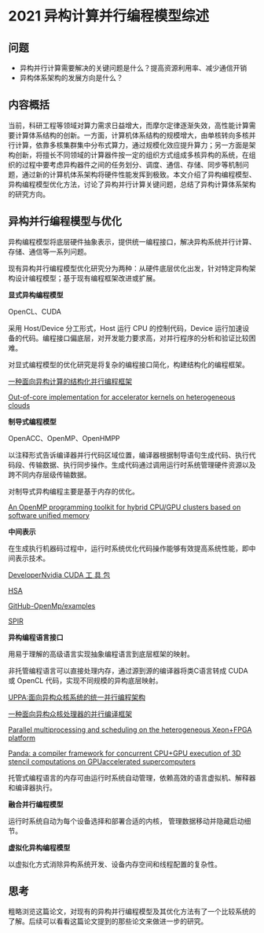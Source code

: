 # 2021 异构计算并行编程模型综述

## 问题

- 异构并行计算需要解决的关键问题是什么？提高资源利用率、减少通信开销
- 异构体系架构的发展方向是什么？

## 内容概括

当前，科研工程等领域对算力需求日益增大，而摩尔定律逐渐失效，高性能计算需要计算体系结构的创新。一方面，计算机体系结构的规模增大，由单核转向多核并行计算，依靠多核集群集中分布式算力，通过规模化效应提升算力；另一方面是架构创新，将擅长不同领域的计算器件按一定的组织方式组成多核异构的系统，在组织的过程中要考虑异构器件之间的任务划分、调度、通信、存储、同步等机制问题，通过新的计算机体系架构将硬件性能发挥到极致。本文介绍了异构编程模型、异构编程模型优化方法，讨论了异构并行计算关键问题，总结了异构计算体系架构的研究方向。

## 异构并行编程模型与优化

异构编程模型将底层硬件抽象表示，提供统一编程接口，解决异构系统并行计算、存储、通信等一系列问题。

现有异构并行编程模型优化研究分为两种：从硬件底层优化出发，针对特定异构架构设计编程模型；基于现有编程框架改进或扩展。

**显式异构编程模型**

OpenCL、CUDA

采用 Host/Device 分工形式，Host 运行 CPU 的控制代码，Device 运行加速设备的代码。编程接口偏底层，对开发能力要求高，对并行程序的分析和验证比较困难。

对显式编程模型的优化研究是将复杂的编程接口简化，构建结构化的编程框架。

[一种面向异构计算的结构化并行编程框架]() 

[Out-of-core implementation for accelerator kernels on heterogeneous clouds  ]()

**制导式编程模型**

OpenACC、OpenMP、OpenHMPP

以注释形式告诉编译器并行代码区域位置，编译器根据制导语句生成代码、执行代码段、传输数据、执行同步操作。生成代码通过调用运行时系统管理硬件资源以及跨不同内存层级传输数据。

对制导式异构编程主要是基于内存的优化。

[An OpenMP programming toolkit for hybrid CPU/GPU clusters based on software unified memory ]()

**中间表示**

在生成执行机器码过程中，运行时系统优化代码操作能够有效提高系统性能，即中间表示技术。

[DeveloperNvidia CUDA 工 具 包](https://developer.nvidia.com/zh-cn/cuda-toolkit  )

[HSA](http://www.hsafoundation.com/  )

[GitHub-OpenMp/examples](https://github.com/RadeonOpenCompute/ROCm)

[SPIR](https://www.khronos.org/spir/)

**异构编程语言接口**

用易于理解的高级语言实现抽象编程语言到底层框架的映射。

非托管编程语言可以直接处理内存，通过源到源的编译器将类C语言转成 CUDA 或 OpenCL 代码，实现不同规模的异构底层映射。

[UPPA:面向异构众核系统的统一并行编程架构]()

[一种面向异构众核处理器的并行编译框架]()

[Parallel multiprocessing and scheduling on the heterogeneous Xeon+FPGA platform]()

[Panda: a compiler framework for concurrent CPU+GPU execution of 3D stencil computations on GPUaccelerated supercomputers]()

托管式编程语言的内存可由运行时系统自动管理，依赖高效的语言虚拟机、解释器和编译器执行。

**融合并行编程模型**

运行时系统自动为每个设备选择和部署合适的内核， 管理数据移动并隐藏启动细节。  

**虚拟化异构编程模型**

以虚拟化方式消除异构系统开发、设备内存空间和线程配置的复杂性。

## 思考

粗略浏览这篇论文，对现有的异构并行编程模型及其优化方法有了一个比较系统的了解。后续可以看看这篇论文提到的那些论文来做进一步的研究。
